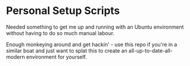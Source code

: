 # Personal Setup Scripts

Needed something to get me up and running with an Ubuntu environment without having to do so much manual labour.

Enough monkeying around and get hackin' - use this repo if you're in a similar boat and just want to splat this to create an all-up-to-date-all-modern environment for yourself.
